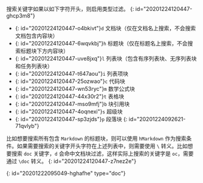 搜索关键字如果以如下字符开头，则启用类型过滤。
{: id="20201224120447-ghcp3m8"}

* {: id="20201224120447-o4bkivt"}`d` 文档块（仅在文档名上搜索，不会搜索文档包含内容块）
* {: id="20201224120447-6wqvkbj"}`h` 标题块（仅在标题名上搜索，不会搜索标题块下方内容块）
* {: id="20201224120447-uve8jxq"}`l` 列表块（包含有序列表块、无序列表块和任务列表块）
* {: id="20201224120447-t647aou"}`i` 列表项块
* {: id="20201224120447-25ozwao"}`c` 代码块
* {: id="20201224120447-wn53ryc"}`m` 数学公式块
* {: id="20201224120447-44x30r2"}`t` 表格块
* {: id="20201224120447-mso9mfj"}`b` 块引用块
* {: id="20201224120447-4oqnexi"}`s` 超级块
* {: id="20201224120447-sp3zjds"}`p` 段落块
{: id="20201224092621-71qvlyb"}

比如想要搜索所有包含 `Markdown` 的标题块，则可以使用 `hMarkdown` 作为搜索条件。如果需要搜索的关键字开头字符在上述列表中，则需要使用 `\` 转义。比如想要搜索 `doc` 关键字，`d` 会命中文档块过滤，这样实际上搜索的关键字是 `oc`，需要通过 `\doc` 转义。
{: id="20201224120447-z7nez2e"}


{: id="20201222095049-hghafhe" type="doc"}
